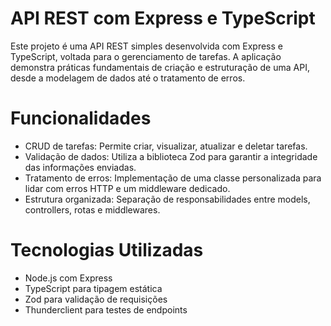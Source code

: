 ## <h1>API REST com Express e TypeScript</h1>
Este projeto é uma API REST simples desenvolvida com Express e TypeScript, voltada para o gerenciamento de tarefas. A aplicação demonstra práticas fundamentais de criação e estruturação de uma API, desde a modelagem de dados até o tratamento de erros.

# Funcionalidades
- CRUD de tarefas: Permite criar, visualizar, atualizar e deletar tarefas.
- Validação de dados: Utiliza a biblioteca Zod para garantir a integridade das informações enviadas.
- Tratamento de erros: Implementação de uma classe personalizada para lidar com erros HTTP e um middleware dedicado.
- Estrutura organizada: Separação de responsabilidades entre models, controllers, rotas e middlewares.

# Tecnologias Utilizadas
- Node.js com Express
- TypeScript para tipagem estática
- Zod para validação de requisições
- Thunderclient para testes de endpoints
